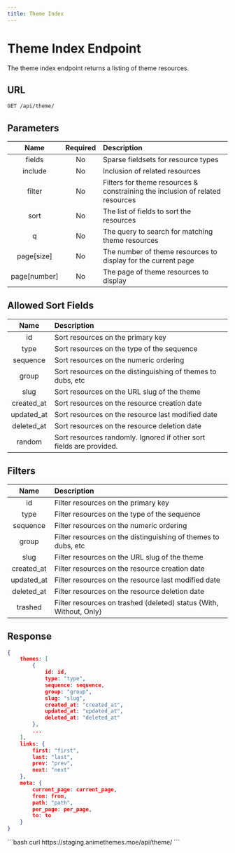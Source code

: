 ```yaml
---
title: Theme Index
---
```


<Block>

# Theme Index Endpoint

The theme index endpoint returns a listing of theme resources.

## URL

```sh
GET /api/theme/
```

## Parameters

| Name         | Required | Description                                                                   |
| :----------: | :------: | :---------------------------------------------------------------------------- |
| fields       | No       | Sparse fieldsets for resource types                                           |
| include      | No       | Inclusion of related resources                                                |
| filter       | No       | Filters for theme resources & constraining the inclusion of related resources |
| sort         | No       | The list of fields to sort the resources                                      |
| q            | No       | The query to search for matching theme resources                              |
| page[size]   | No       | The number of theme resources to display for the current page                 |
| page[number] | No       | The page of theme resources to display                                        |

## Allowed Sort Fields

|    Name    | Description                                                         |
| :--------: | :------------------------------------------------------------------ |
| id         | Sort resources on the primary key                                   |
| type       | Sort resources on the type of the sequence                          |
| sequence   | Sort resources on the numeric ordering                              |
| group      | Sort resources on the distinguishing of themes to dubs, etc         |
| slug       | Sort resources on the URL slug of the theme                         |
| created_at | Sort resources on the resource creation date                        |
| updated_at | Sort resources on the resource last modified date                   |
| deleted_at | Sort resources on the resource deletion date                        |
| random     | Sort resources randomly. Ignored if other sort fields are provided. |

## Filters

|    Name    | Description                                                        |
| :--------: | :----------------------------------------------------------------- |
| id         | Filter resources on the primary key                                |
| type       | Filter resources on the type of the sequence                       |
| sequence   | Filter resources on the numeric ordering                           |
| group      | Filter resources on the distinguishing of themes to dubs, etc      |
| slug       | Filter resources on the URL slug of the theme                      |
| created_at | Filter resources on the resource creation date                     |
| updated_at | Filter resources on the resource last modified date                |
| deleted_at | Filter resources on the resource deletion date                     |
| trashed    | Filter resources on trashed (deleted) status {With, Without, Only} |

## Response

```json
{
    themes: [
        {
            id: id,
            type: "type",
            sequence: sequence,
            group: "group",
            slug: "slug",
            created_at: "created_at",
            updated_at: "updated_at",
            deleted_at: "deleted_at"
        },
        ...
    ],
    links: {
        first: "first",
        last: "last",
        prev: "prev",
        next: "next"
    },
    meta: {
        current_page: current_page,
        from: from,
        path: "path",
        per_page: per_page,
        to: to
    }
}
```

<Example>

<CURL>
```bash
curl https://staging.animethemes.moe/api/theme/
```
</CURL>

</Example>

</Block>